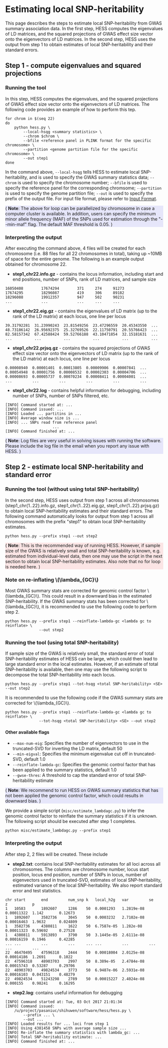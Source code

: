 # Estimating local SNP-heritability

This page describes the steps to estimate local SNP-heritability from GWAS
summary association data. In the first step, HESS computes the eigenvalues of
LD matrices, and the squared projections of GWAS effect size vector onto the
eigenvectors of LD matrices. In the second step, HESS uses the output from
step 1 to obtain estimates of local SNP-heritability and their standard errors.

## Step 1 - compute eigenvalues and squared projections

### Running the tool

In this step, HESS computes the eigenvalues, and the squared projections of
GWAS effect size vector onto the eigenvectors of LD matrices. The following
code provides an example of how to perform this tep.

```
for chrom in $(seq 22)
do
    python hess.py \
        --local-hsqg <summary statistics> \
        --chrom $chrom \
        --bfile <reference panel in PLINK format for the specific chromosome> \
        --partition <genome partition file for the specific chromosome> \
        --out step1
done
```

In the command above, `--local-hsqg` tells HESS to estimate local
SNP-heritability, and is used to specify the GWAS summary statistics data;
`--chrom` is used to specify the chromosome number; `--bfile` is used to
specify the reference panel for the corresponding chromsome; `--partition` is
used to specify the genome partition file; `--out` is used to specify the
prefix of the output file. For input file format, please refer to
[Input Format](https://huwenboshi.github.io/hess-0.5/input_format/).

<div style="background-color:rgba(230, 230, 250, 1.0);">
( <b>Note</b>: The above for loop can be parallelized by chromosome in case a
computer cluster is available. In addition, users can specify the minimum
minor allele frequency (MAF) of the SNPs used for estimation through the
"--min-maf" flag. The default MAF threshold is 0.05. )
</div>

### Interpreting the output

After executing the command above, 4 files will be created for each
chromosome (i.e. 88 files for all 22 chromosomes in total), taking up ~10MB
of space for the entire genome. The following is an example output obtained
for chromosome 22.

* **step1_chr22.info.gz** - contains the locus information, including start and end
positions, number of SNPs, rank of LD matrices, and sample size

```
16050408        17674294        371     274     91273
17674295        18296087        419     306     89182
18296088        19912357        947     502     90231
...             ...             ...     ...     ...
```

* **step1_chr22.eig.gz** - contains the eigenvalues of LD matrix (up to the rank
of the LD matrix) at each locus, one line per locus

```
39.31792281  31.23990243  23.81549256  23.47296559  20.45343550  ...
48.73186142  26.95692375  25.32769526  22.11750791  20.55766423  ...
82.58157342  67.42588424  59.52766188  43.10471854  32.15181631  ...
...          ...          ...          ...          ...          ...
```

* **step1_chr22.prjsq.gz** - contains the squared projections of GWAS effect size
vector onto the eigenvectors of LD matrix (up to the rank of the LD matrix) at
each locus, one line per locus

```
0.00008940  0.00001401  0.00013805  0.00009906  0.00007841  ...
0.00054948  0.00001756  0.00008532  0.00002303  0.00004706  ...
0.00008693  0.00005737  0.00070234  0.00008411  0.00004001  ...
...         ...         ...         ...         ...         ...
```

* **step1_chr22.log** - contains helpful information for debugging, including
number of SNPs, number of SNPs filtered, etc.

```
[INFO] Command started at: ...
[INFO] Command issued: ...
[INFO] Loaded ... partitins in ...
[INFO] Average window size is ...
[INFO] ... SNPs read from reference panel
                     ...
[INFO] Command finished at: ...
```

<div style="background-color:rgba(230, 230, 250, 1.0);">
( <b>Note</b>: Log files are very useful in solving issues with running the
software. Please include the log file in the email when you report any issue
with HESS. )
</div>

## Step 2 - estimate local SNP-heritability and standard error

### Running the tool (without using total SNP-heritability)

In the second step, HESS uses output from step 1 across all chromosomes
(step1_chr{1..22}.info.gz, step1_chr{1..22}.eig.gz, step1_chr{1..22}.prjsq.gz)
to obtain local SNP-heritability estimates and their standard errors. The
following command automatically looks for output from step 1 across all
chromosomes with the prefix "step1" to obtain local SNP-heritability estimates.

```
python hess.py --prefix step1 --out step2
```

<div style="background-color:rgba(240, 128, 128, 0.2);">
( <b>Note</b>: This is the recommended way of running HESS. However, if sample
size of the GWAS is relatively small and total SNP-heritability is known, e.g.
estimated from individual-level data, then one may use the script in the
next section to obtain local SNP-heritability estimates. Also note that no
for loop is needed here. )
</div>

### Note on re-inflating \\(\lambda_{GC}\\)

Most GWAS summary stats are corrected for genomic control factor
\\(\lambda_{GC}\\). This could result in a downward bias in the estimated
SNP-heritability. If the GWAS summary stats has been corrected for
\\(\lambda_{GC}\\), it is recommended to use the following code to perform
step 2.

```
python hess.py --prefix step1 --reinflate-lambda-gc <lambda gc to reinflate> \
               --out step2
```

### Running the tool (using total SNP-heritability)

If sample size of the GWAS is relatively small, the standard error of total
SNP-heritability estimates of HESS can be large, which could then lead to
large standard error in the local estimates. However, if an estimate of total
SNP-heritability is available, then one may use the following script to
decompose the total SNP-heritability into each locus.

```
python hess.py --prefix step1 --tot-hsqg <total SNP-heritability> <SE> --out step2
```

It is recommended to use the following code if the GWAS summary stats are
corrected for \\(\lambda_{GC}\\).

```
python hess.py --prefix step1 --reinflate-lambda-gc <lambda gc to reinflate> \
               --tot-hsqg <total SNP-heritability> <SE> --out step2
```


#### Other available flags

* `--max-num-eig`: Specifies the number of eigenvectors to use in the
truncated-SVD for inverting the LD matrix, default 50
* `--min-eigval`: Specifies the minimum eigenvalue cut off in
truncated-SVD, default 1.0
* `--reinflate-lambda-gc`: Specifies the genomic control factor that has been
applied to the summary statistics, default 1.0
* `--gwse-thres`: A threshold to cap the standard error of total
SNP-heritability estimate

<div style="background-color:rgba(230, 230, 250, 1.0);">
( <b>Note</b>: We recommend to run HESS on GWAS summary statistics that has
not been applied the genomic control factor, which could results in downward
bias. )
</div>

We provide a simple script (`misc/estimate_lambdagc.py`) to infer the genomic
control factor to reinflate the summary statistics if it is unknown. The
following script should be executed after step 1 completes.
```
python misc/estimate_lambdagc.py --prefix step1
```

### Interpreting the output

After step 2, 2 files will be created. These include

* **step2.txt**: contains local SNP-heritability estimates for all loci across all
chromosomes. The columns are chromosome number, locus start position, locus
end position, number of SNPs in locus, number of eigenvectors used
in truncated-SVD, estimates of local SNP-heritability, estimated variance
of the local SNP-heritability. We also report standard error and test
statistics.

```
chr start       end         num_snp k   local_h2g   var         se          z           p
1   10583       1892607     1286    50  0.0001293   1.2819e-08  0.00011322  1.142       0.12673
1   1892607     3582736     3045    50  0.0003232   2.7102e-08  0.00016463  1.9632      0.024809
1   3582736     4380811     1622    50  6.7587e-05  1.282e-08   0.00011323  0.59692     0.27528
1   4380811     5913893     3790    50  3.1445e-05  2.6111e-08  0.00016159  0.1946      0.42285
... ...         ...         ...     ... ...         ...         ...         ...         ...
22  46470495    47596318    2444    50  0.00018004  2.0125e-08  0.00014186  1.2691      0.1022
22  47596318    48903703    2997    50  8.389e-05   2.4784e-08  0.00015743  0.53287     0.29706
22  48903703    49824534    3773    50  6.9487e-06  2.5931e-08  0.00016103  0.043151    0.48279
22  49824534    51243298    2789    50  0.00015227  2.4024e-08  0.000155    0.98241     0.16295
```

* **step2.log**: contains useful information for debugging

```
[INFO] Command started at: Tue, 03 Oct 2017 21:01:34
[INFO] Command issued:
    /u/project/pasaniuc/shihuwen/software/hess/hess.py \
        --prefix ... \
        --out ...
[INFO] Loaded results for ... loci from step 1
[INFO] Using 4381458 SNPs with average sample size ...
[INFO] Re-inflate the summary statistics with lambda_gc: ...
[INFO] Total SNP-heritability estimate: ...
[INFO] Command finished at: ...
```
